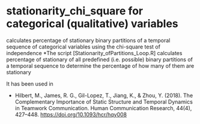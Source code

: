 # stationarity_chi_square for categorical (qualitative) variables
calculates percentage of stationary binary partitions of a temporal sequence of categorical variables using the chi-square test of independence
*The script [Stationarity_ofPartitions_Loop.R] calculates percentage of stationary of all predefined (i.e. possible) binary partitions of a temporal sequence to determine the percentage of how many of them are stationary

It has been used in
* Hilbert, M., James, R. G., Gil-Lopez, T., Jiang, K., & Zhou, Y. (2018). The Complementary Importance of Static Structure and Temporal Dynamics in Teamwork Communication. Human Communication Research, 44(4), 427–448. https://doi.org/10.1093/hcr/hqy008

